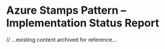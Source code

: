 # Azure Stamps Pattern – Implementation Status Report

// ...existing content archived for reference...


